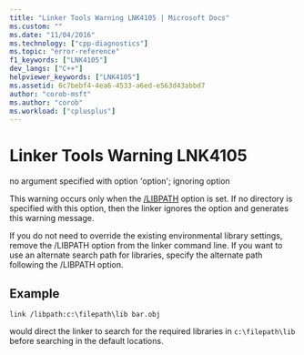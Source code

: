 ```yaml
---
title: "Linker Tools Warning LNK4105 | Microsoft Docs"
ms.custom: ""
ms.date: "11/04/2016"
ms.technology: ["cpp-diagnostics"]
ms.topic: "error-reference"
f1_keywords: ["LNK4105"]
dev_langs: ["C++"]
helpviewer_keywords: ["LNK4105"]
ms.assetid: 6c7bebf4-4ea6-4533-a6ed-e563d43abbd7
author: "corob-msft"
ms.author: "corob"
ms.workload: ["cplusplus"]
---
```

# Linker Tools Warning LNK4105
no argument specified with option 'option'; ignoring option  
  
 This warning occurs only when the [/LIBPATH](../../build/reference/libpath-additional-libpath.md) option is set. If no directory is specified with this option, then the linker ignores the option and generates this warning message.  
  
 If you do not need to override the existing environmental library settings, remove the /LIBPATH option from the linker command line. If you want to use an alternate search path for libraries, specify the alternate path following the /LIBPATH option.  
  
## Example  
  
```  
link /libpath:c:\filepath\lib bar.obj  
```  
  
 would direct the linker to search for the required libraries in `c:\filepath\lib` before searching in the default locations.
